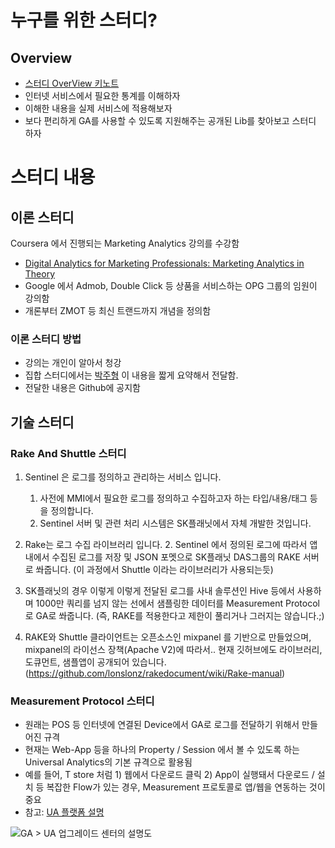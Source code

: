 # 누구를 위한 스터디?
## Overview

- [스터디 OverView 키노트](https://www.icloud.com/keynote/AwBWCAESEHu7TQGhPl8kV6PgsH6JmgcaKmEkl5rSmbo5wCeqZciK7kQU-ddjE57snf_FsTTHNdZxDDbbhvS0yvHNmwMCUCAQEEIDMkMkqQZXACAcdRiPhznJA-RRsroRm2Gnv-RemcS3fE#%E1%84%89%E1%85%B3%E1%84%90%E1%85%A5%E1%84%83%E1%85%B5%E1%84%8B%E1%85%A9%E1%84%87%E1%85%A5%E1%84%87%E1%85%B2.key)
- 인터넷 서비스에서 필요한 통계를 이해하자
- 이해한 내용을 실제 서비스에 적용해보자
- 보다 편리하게 GA를 사용할 수 있도록 지원해주는 공개된 Lib를 찾아보고 스터디 하자 

# 스터디 내용
## 이론 스터디
Coursera 에서 진행되는 Marketing Analytics 강의를 수강함 
- [Digital Analytics for Marketing Professionals: Marketing Analytics in Theory](https://www.coursera.org/learn/marketing-analytics/outline)
- Google 에서 Admob, Double Click 등 상품을 서비스하는 OPG 그룹의 임원이 강의함 
- 개론부터 ZMOT 등 최신 트랜드까지 개념을 정의함

### 이론 스터디 방법
- 강의는 개인이 알아서 청강
- 집합 스터디에서는 [박주형](dusskapark@gmail.com) 이 내용을 짧게 요약해서 전달함. 
- 전달한 내용은 Github에 공지함

## 기술 스터디
### Rake And Shuttle 스터디
1. Sentinel 은 로그를 정의하고 관리하는 서비스 입니다.
    1. 사전에 MMI에서 필요한 로그를 정의하고 수집하고자 하는 타입/내용/태그 등을 정의합니다.
    2. Sentinel 서버 및 관련 처리 시스템은 SK플래닛에서 자체 개발한 것입니다. 
1. Rake는 로그 수집 라이브러리 입니다.
    2. Sentinel 에서 정의된 로그에 따라서 앱내에서 수집된 로그를 저장 및 JSON 포멧으로 SK플래닛 DAS그룹의 RAKE 서버로 쏴줍니다. (이 과정에서 Shuttle 이라는 라이브러리가 사용되는듯)
1. SK플래닛의 경우 이렇게 이렇게 전달된 로그를 사내 솔루션인 Hive 등에서 사용하며 1000만 쿼리를 넘지 않는 선에서 샘플링한 데이터를 Measurement Protocol 로 GA로 쏴줍니다.
(즉, RAKE를 적용한다고 제한이 풀리거나 그러지는 않습니다.;)

1. RAKE와 Shuttle 클라이언트는 오픈소스인 mixpanel 를 기반으로 만들었으며, mixpanel의 라이선스 장책(Apache V2)에 따라서.. 현재 깃허브에도 라이브러리, 도큐먼트, 샘플앱이 공개되어 있습니다. 
(https://github.com/lonslonz/rakedocument/wiki/Rake-manual)
 
### Measurement Protocol 스터디
- 원래는 POS 등 인터넷에 연결된 Device에서 GA로 로그를 전달하기 위해서 만들어진 규격
- 현재는 Web-App 등을 하나의  Property / Session 에서 볼 수 있도록 하는 Universal Analytics의 기본 규격으로 활용됨 
 - 예를 들어, T store 처럼 1) 웹에서 다운로드 클릭 2) App이 실행돼서 다운로드 / 설치  등 복잡한 Flow가 있는 경우, Measurement 프로토콜로 앱/웹을 연동하는 것이 중요
- 참고: [UA 플랫폼 설명](https://developers.google.com/analytics/devguides/platform/)

 ![GA > UA 업그레이드 센터의 설명도](https://developers.google.com/analytics/images/platform/platformOverview.png)  

